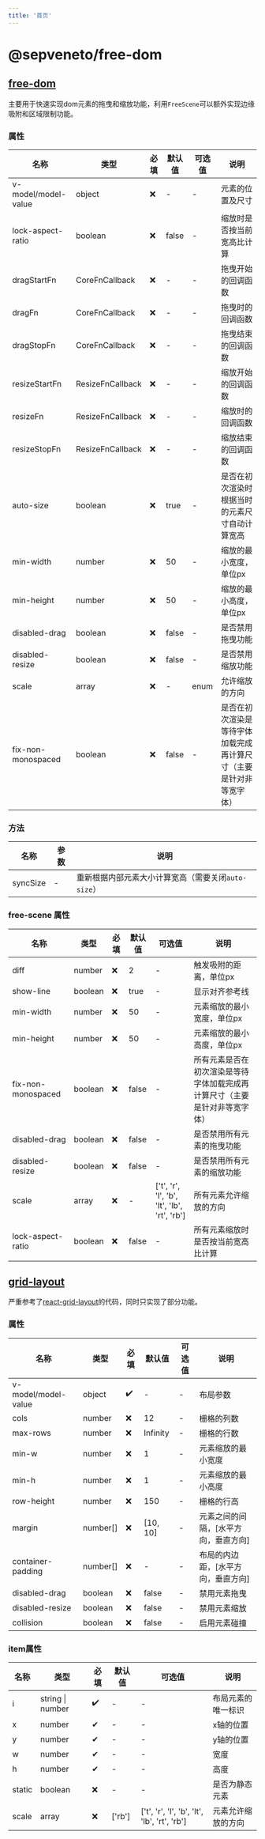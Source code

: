 ```yaml
---
title: '首页'
---
```



# @sepveneto/free-dom

## [free-dom](./free-dom/introduction)

主要用于快速实现dom元素的拖曳和缩放功能，利用`FreeScene`可以额外实现边缘吸附和区域限制功能。

### 属性

| 名称 | 类型 | 必填 | 默认值 | 可选值 | 说明 |
| ---- | ---- | ---- | ----- | ----- | --- |
| v-model/model-value | object | ❌ | - | - | 元素的位置及尺寸
| lock-aspect-ratio | boolean | ❌ | false | - | 缩放时是否按当前宽高比计算
| dragStartFn | <Desc desc="(evt, coreData) => void">CoreFnCallback</Desc> | ❌ | - | - | 拖曳开始的回调函数 |
| dragFn | <Desc desc="(evt, coreData) => void">CoreFnCallback</Desc> | ❌ | - | - | 拖曳时的回调函数 |
| dragStopFn | <Desc desc="(evt, coreData) => void">CoreFnCallback</Desc> | ❌ | - | - | 拖曳结束的回调函数 |
| resizeStartFn | <Desc desc="(evt, resizeData) => void">ResizeFnCallback</Desc> | ❌ | - | - | 缩放开始的回调函数 |
| resizeFn | <Desc desc="(evt, resizeData) => void">ResizeFnCallback</Desc> | ❌ | - | - | 缩放时的回调函数 |
| resizeStopFn | <Desc desc="(evt, resizeData) => void">ResizeFnCallback</Desc> | ❌ | - | - | 缩放结束的回调函数 |
| auto-size | boolean | ❌ | true | - | 是否在初次渲染时根据当时的元素尺寸自动计算宽高
| min-width | number | ❌ | 50 | - | 缩放的最小宽度，单位px
| min-height | number | ❌ | 50 | - | 缩放的最小高度，单位px
| disabled-drag | boolean | ❌ | false | - | 是否禁用拖曳功能
| disabled-resize | boolean | ❌ | false | - | 是否禁用缩放功能
| scale | array | ❌ | - | <Desc desc="'t' \| 'r' \| 'l' \| 'b' \| 'lt' \| 'lb' \| 'rt' \| 'rb'">enum</Desc> | 允许缩放的方向
| fix-non-monospaced | boolean | ❌ | false | - | 是否在初次渲染是等待字体加载完成再计算尺寸（主要是针对非等宽字体）

### 方法

| 名称 | 参数 | 说明 |
| --- | ----  | --- |
| syncSize | - | 重新根据内部元素大小计算宽高（需要关闭`auto-size`） |

### free-scene 属性

| 名称 | 类型 | 必填 | 默认值 | 可选值 | 说明 |
| ---- | ---- | ---- | ----- | ----- | --- |
| diff | number | ❌ | 2 | - | 触发吸附的距离，单位px
| show-line | boolean | ❌ | true | - | 显示对齐参考线
| min-width | number | ❌ | 50 | - | 元素缩放的最小宽度，单位px
| min-height | number | ❌ | 50 | - | 元素缩放的最小高度，单位px
| fix-non-monospaced | boolean | ❌ | false | - | 所有元素是否在初次渲染是等待字体加载完成再计算尺寸（主要是针对非等宽字体）
| disabled-drag | boolean | ❌ | false | - | 是否禁用所有元素的拖曳功能
| disabled-resize | boolean | ❌ | false | - | 是否禁用所有元素的缩放功能
| scale | array | ❌ | - | ['t', 'r', 'l', 'b', 'lt', 'lb', 'rt', 'rb'] | 所有元素允许缩放的方向
| lock-aspect-ratio | boolean | ❌ | false | - | 所有元素缩放时是否按当前宽高比计算

## [grid-layout](./grid-layout/introduction)

严重参考了[react-grid-layout](https://github.com/react-grid-layout/react-grid-layout)的代码，同时只实现了部分功能。

### 属性

| 名称 | 类型 | 必填 | 默认值 | 可选值 | 说明 |
| ---- | ---- | ---- | ----- | ----- | --- |
| v-model/model-value | object | ✔️️ | - | - | 布局参数 |
| cols | number | ❌ | 12 | - | 栅格的列数
| max-rows | number | ❌ | Infinity | - | 栅格的行数 
| min-w | number | ❌ | 1 | - | 元素缩放的最小宽度
| min-h | number | ❌ | 1 | - | 元素缩放的最小高度
| row-height | number | ❌ | 150 | - | 栅格的行高
| margin | number[] | ❌ | [10, 10] | - | 元素之间的间隔，[水平方向，垂直方向]
| container-padding | number[] | ❌ | - | - | 布局的内边距，[水平方向，垂直方向]
| disabled-drag | boolean | ❌ | false | - | 禁用元素拖曳
| disabled-resize | boolean | ❌ | false | - | 禁用元素缩放
| collision | boolean | ❌ | false | - | 启用元素碰撞

### item属性
| 名称 | 类型 | 必填 | 默认值 | 可选值 | 说明 |
| ---- | ---- | ---- | ----- | ----- | --- |
| i | string \| number | ✔️ | - | - | 布局元素的唯一标识
| x | number | ✔ | - | - | x轴的位置
| y | number | ✔ | - | - | y轴的位置
| w | number | ✔ | - | - | 宽度
| h | number | ✔ | - | - | 高度 
| static | boolean | ❌ | - | - | 是否为静态元素
| scale | array | ❌ | ['rb'] | ['t', 'r', 'l', 'b', 'lt', 'lb', 'rt', 'rb'] | 元素允许缩放的方向